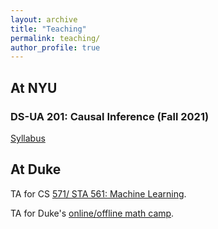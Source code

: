 ```yaml
---
layout: archive
title: "Teaching"
permalink: teaching/
author_profile: true
---
```


## At NYU

### DS-UA 201: Causal Inference (Fall 2021)
[Syllabus](/files/ds201-causal-inference-syllabus-fall2021.pdf) 

## At Duke
TA for  CS [571/ STA 561: Machine Learning](https://users.cs.duke.edu/~cynthia/teaching.html). 

TA for Duke's [online/offline math camp](https://sites.duke.edu/daveasiegel/teaching/math-course/). 